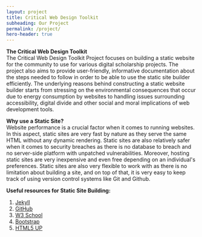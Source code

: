 ```yaml
---
layout: project
title: Critical Web Design Toolkit
subheading: Our Project
permalink: /project/
hero-header: true
---
```


**The Critical Web Design Toolkit**  <br>
The Critical Web Design Toolkit Project focuses on building a static website for the community to use for various digital scholarship projects. The project also aims to provide user-friendly, informative documentation about the steps needed to follow in order to be able to use the static site builder efficiently. The underlying reasons behind constructing a static website builder starts from stressing on the environmental consequences that occur due to energy consumption by websites to handling issues surrounding accessibility, digital divide and other social and moral implications of web development tools.

 **Why use a Static Site?**  <br>
Website performance is a crucial factor when it comes to running websites. In this aspect, static sites are very fast by nature as they serve the same HTML without any dynamic rendering. Static sites are also relatively safer when it comes to security breaches as there is no database to breach and no server-side platform with unpatched vulnerabilities. Moreover, hosting static sites are very inexpensive and even free depending on an individual's preferences. Static sites are also very flexible to work with as there is no limitation about building a site, and on top of that, it is very easy to keep track of using version control systems like Git and Github.

**Useful resources for Static Site Building:**
1. [Jekyll](https://jekyllrb.com/)
2. [GitHub](https://github.com/)
3. [W3 School](https://www.w3schools.com/)
4. [Bootstrap](https://getbootstrap.com/docs/5.2/getting-started/introduction/)
5. [HTML5 UP](https://html5up.net/)
